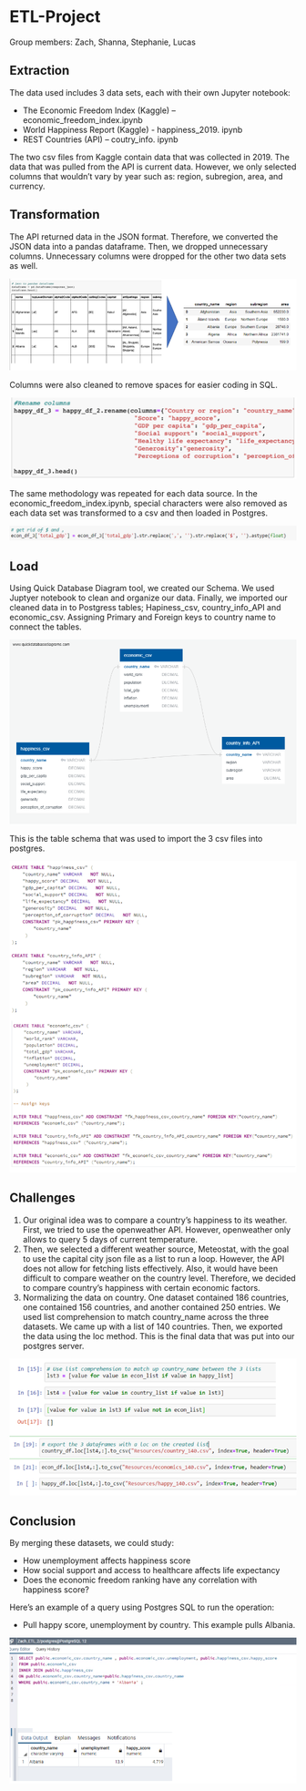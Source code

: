 # ETL-Project
Group members:  Zach, Shanna, Stephanie, Lucas
## Extraction
The data used includes 3 data sets, each with their own Jupyter notebook:
- The Economic Freedom Index  (Kaggle) – economic_freedom_index.ipynb
- World Happiness Report  (Kaggle) - happiness_2019. ipynb
- REST Countries  (API) – coutry_info. ipynb

The two csv files from Kaggle contain data that was collected in 2019.  The data that was pulled from the API is current data.  However, we only selected columns that wouldn’t vary by year such as: region, subregion, area, and currency.
## Transformation
The API returned data in the JSON format.  Therefore, we converted the JSON data into a pandas dataframe.  Then, we dropped unnecessary  columns.  Unnecessary columns were dropped for the other two data sets as well.

![image](https://github.com/moormeierz/ETL_Project_final/blob/main/Resources/images/transformation.PNG?raw=true)

Columns were also cleaned to remove spaces for easier coding in SQL.

![image](https://github.com/moormeierz/ETL_Project_final/blob/main/Resources/images/columns_clean.PNG?raw=true)

The same methodology was repeated for each data source.
In the economic_freedom_index.ipynb, special characters were also removed as each data set was transformed to a csv and then loaded in Postgres.
 
![image](https://github.com/moormeierz/ETL_Project_final/blob/main/Resources/images/get_rid_of_$.PNG?raw=true)

## Load
Using Quick Database Diagram tool, we created our Schema. We used Juptyer notebook to clean and organize our data. Finally, we imported our cleaned data in to Postgress tables; Hapiness_csv, country_info_API and economic_csv. Assigning Primary and Foreign keys to  country name to connect the tables. 

![image](https://github.com/moormeierz/ETL_Project_final/blob/main/ERD.png?raw=true)

This is the table schema that was used to import the 3 csv files into postgres.

![image](https://github.com/moormeierz/ETL_Project_final/blob/main/Resources/images/table_schema_postgres.PNG?raw=true)


## Challenges
1. Our original idea was to compare a country’s happiness to its weather.  First, we tried to use the openweather API. However, openweather only allows to query 5 days of current temperature.
2. Then, we selected a different weather source, Meteostat, with the goal to use the capital city json file as a list to run a loop.  However, the API does not allow for fetching lists effectively.  Also, it would have been difficult to compare weather on the country level.  Therefore, we decided to compare country’s happiness with certain economic factors.
3.	Normalizing the data on country.  One dataset contained 186 countries, one contained 156 countries, and another contained 250 entries.  We used list comprehension to match country_name across the three datasets.  We came up with a list of 140 countries.  Then, we exported the data using the loc method.  This is the final data that was put into our postgres server.

![image](https://github.com/moormeierz/ETL_Project_final/blob/main/Resources/images/list_comp.PNG?raw=true)

## Conclusion
By merging these datasets, we could study:
- How unemployment affects happiness score
-	How social support and access to healthcare affects life expectancy
-	Does the economic freedom ranking have any correlation with happiness score?

Here’s an example of a query using Postgres SQL to run the operation:
- Pull happy score, unemployment by country.  This example pulls Albania.
 
![image](https://github.com/moormeierz/ETL_Project_final/blob/main/Resources/images/query.PNG?raw=true)
